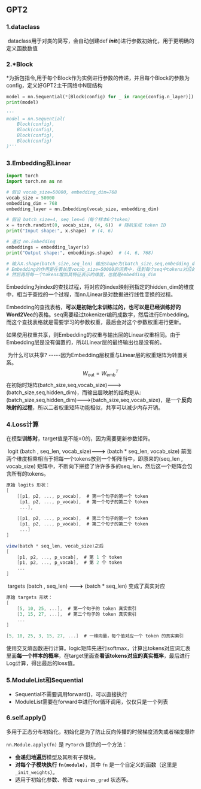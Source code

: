 ## GPT2

### 1.dataclass

​	dataclass用于对类的简写，会自动创建def ___init___()进行参数初始化，用于更明确的定义函数数值

### 2.*Block

​	*为拆包指令,用于每个Block作为实例进行参数的传递，并且每个Block的参数为config，定义好GPT2主干网络中N层结构

~~~python
model = nn.Sequential(*[Block(config) for _ in range(config.n_layer)])
print(model)

'''
model = nn.Sequential(
    Block(config),
    Block(config),
    Block(config),
    Block(config)
)'''
~~~

### 3.Embedding和Linear

~~~python
import torch
import torch.nn as nn

# 假设 vocab_size=50000, embedding_dim=768
vocab_size = 50000
embedding_dim = 768
embedding_layer = nn.Embedding(vocab_size, embedding_dim)

# 假设 batch_size=4, seq_len=6（每个样本6个token）
x = torch.randint(0, vocab_size, (4, 6))  # 随机生成 token ID
print("Input shape:", x.shape)  # (4, 6)

# 通过 nn.Embedding
embeddings = embedding_layer(x)
print("Output shape:", embeddings.shape)  # (4, 6, 768)

# 输入X.shape(batch_size,seq_len)	输出Shape为(batch_size,seq,embedding_dim)
# Embedding的作用是在表长度vocab_size=50000的词典中，找到每个seq中tokens对应的向量
# 然后再将每一个tokens增加其特征表示的维度，也就是embedding_dim
~~~

​	Embedding为index的查找过程，将对应的index映射到指定的hidden_dim的维度中，相当于查找的一个过程，而nn.Linear是对数据进行线性变换的过程。

​	Embedding的查找表格，**可以是初始化未训练过的，也可以是已经训练好的Word2Vec**的表格。seq需要经过tokenizer编码成数字，然后进行Embedding。而这个查找表格就是需要学习的参数权重，最后会对这个参数权重进行更新。

​	如果使用权重共享，则Embedding的权重与输出层的Linear权重相同。由于Embedding层是没有偏置的，所以Linear层的最终输出也是没有的。

​	为什么可以共享?	-----因为Embedding层权重与Linear层的权重矩阵为转置关系。
$$
W_{\text{out}} = W_{\text{emb}}^T
$$
​	在初始时矩阵(batch_size,seq,vocab_size)--->(batch_size,seq,hidden_dim)，而输出层映射的结构是从:(batch_size,seq,hidden_dim)--->(batch_size,seq,vocab_size)，是一个**反向映射的过程**，所以二者权重矩阵功能相似，共享可以减少内存开销。

### 4.Loss计算

​	在模型**训练时**，target值是不能=0的，因为需要更新参数矩阵。

​	logit  (batch , seq_len, vocab_size)**--->** (batch * seq_len, vocab_size)  前面两个维度相乘相当于把每一个tokens放到一个矩阵当中，即原来的(seq_len , vocab_size) 矩阵中，不断向下拼接了许许多多的seq_len，然后这一个矩阵会包含所有的tokens。

~~~c#
原始 logits 形状：
[
    [[p1, p2, ..., p_vocab],  # 第一个句子的第一个 token
     [p1, p2, ..., p_vocab],  # 第一个句子的第二个 token
     ...],
     
    [[p1, p2, ..., p_vocab],  # 第二个句子的第一个 token
     [p1, p2, ..., p_vocab],  # 第二个句子的第二个 token
     ...]
]
~~~

~~~c#
view(batch * seq_len, vocab_size)之后
[
    [p1, p2, ..., p_vocab],  # 第 1 个 token
    [p1, p2, ..., p_vocab],  # 第 2 个 token
    ...
]
~~~

​	targets (batch , seq_len)  **--->**  (batch * seq_len) 变成了真实对应

~~~~csharp
原始 targets 形状：
[
    [5, 10, 25, ...],  # 第一个句子的 token 真实索引
    [3, 15, 27, ...],  # 第二个句子的 token 真实索引
    ...
]
~~~~

~~~c#
[5, 10, 25, 3, 15, 27, ...]  # 一维向量，每个值对应一个 token 的真实索引
~~~

​	使用交叉熵函数进行计算。logic矩阵先进行softmax，计算出tokens对应词汇表里面**每一个样本的概率**，在target里面查**看该tokens对应的真实概率**，最后进行Log计算，得出最后的loss值。

### 5.ModuleList和Sequential

- Sequential不需要调用forward()，可以直接执行
- ModuleList需要在forward中进行for循环调用，仅仅只是一个列表

### 6.self.apply()

多用于正态分布初始化，初始化是为了防止反向传播的时候梯度消失或者梯度爆炸

`nn.Module.apply(fn)` 是 `PyTorch` 提供的一个方法：

- **会递归地遍历**模型及其所有子模块。
- **对每个子模块执行 `fn(module)`**，其中 `fn` 是一个自定义的函数（这里是 `_init_weights`）。
- 适用于初始化参数、修改 `requires_grad` 状态等。
